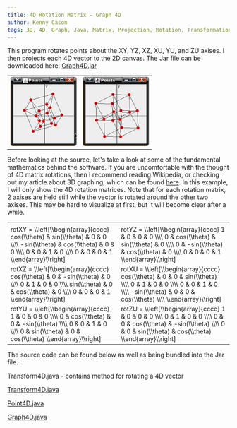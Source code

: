 ```yaml
---
title: 4D Rotation Matrix - Graph 4D
author: Kenny Cason
tags: 3D, 4D, Graph, Java, Matrix, Projection, Rotation, Transformation, vector
---
```


This program rotates points about the XY, YZ, XZ, XU, YU, and ZU axises. I then projects each 4D vector to the 2D canvas.
The Jar file can be downloaded here: <a href="/code/java/graph4D/Graph4D.jar">Graph4D.jar</a>
<table><tr><td>
<a href="/code/java/graph4D/graph4D.png" target="_blank" ><img src="/code/java/graph4D/graph4D.png" width="150" alt="4D rotation matrix java"/></a></td><td>
<a href="/code/java/graph4D/graph4D2.png" target="_blank" ><img src="/code/java/graph4D/graph4D2.png" width="150" alt="4D rotation matrix java"/></a></td></tr></table>
Before looking at the source, let's take a look at some of the fundamental mathematics behind the software.
If you are uncomfortable with the thought of 4D matrix rotations, then I recommend reading Wikipedia, or checking out my article about 3D graphing, which can be found <a href="http://ken-soft.com/2008/12/25/graph3d-java-project-3d-points-to-2d/">here</a>. In this example, I will only show the 4D rotation matrices. Note that for each rotation matrix, 2 axises are held still while the vector is rotated around the other two axises. This may be hard to visualize at first, but It will become clear after a while.


<table><tr><td>
<tr><td>
	<div class="latex">
	rotXY = \\left[\\begin{array}{cccc}
	cos(\\theta) & sin(\\theta) & 0 & 0       \\\\
	-sin(\\theta) & cos(\\theta) & 0 & 0       \\\\
	0 & 0 & 1 & 0      \\\\
	0 & 0 & 0 & 1
	\\end{array}\\right]
	</div>
</td>
<td>
	<div class="latex">
	rotYZ = \\left[\\begin{array}{cccc}
	1 & 0 & 0 & 0       \\\\
	0 & cos(\\theta) & sin(\\theta) & 0       \\\\
	0 & -sin(\\theta) & cos(\\theta) & 0      \\\\
	0 & 0 & 0 & 1
	\\end{array}\\right]
	</div>
</td></tr>
<tr><td>
	<div class="latex">
	rotXZ = \\left[\\begin{array}{cccc}
	cos(\\theta) & 0 & -sin(\\theta) & 0       \\\\
	0 & 1 & 0 & 0      \\\\
	sin(\\theta) & 0 & cos(\\theta) & 0      \\\\
	0 & 0 & 0 & 1
	\\end{array}\\right]
	</div>
</td>
<td>
	<div class="latex">
	rotXU = \\left[\\begin{array}{cccc}
	cos(\\theta) & 0 & 0 & sin(\\theta)       \\\\
	0 & 1 & 0 & 0      \\\\
	0 & 0 & 1 & 0      \\\\
	-sin(\\theta) & 0 & 0 & cos(\\theta)     \\\\    
	\\end{array}\\right]
	</div>
</td></tr>
<tr><td>
	<div class="latex">
	rotYU = \\left[\\begin{array}{cccc}
	1 &  0 & 0 & 0 \\\\
	0 & cos(\\theta) & 0 & -sin(\\theta) \\\\
	0 & 0 & 1 & 0 \\\\
	0 & sin(\\theta) & 0 & cos(\\theta)
	\\end{array}\\right]
	</div>
</td>
<td>
	<div class="latex">
	rotZU = \\left[\\begin{array}{cccc}
	1 & 0 & 0 & 0      \\\\
	0 & 1 & 0 & 0		\\\\
	0 & 0 & cos(\\theta) & -sin(\\theta)       \\\\
	0 & 0 & sin(\\theta) & cos(\\theta)       
	\\end{array}\\right]
	</div>
</td></tr>
</table>
The source code can be found below as well as being bundled into the Jar file.

Transform4D.java - contains method for rotating a 4D vector
<p><a href="http://ken-soft.com/code/java/graph4D/Transform4D.java" class="code">Transform4D.java</a></p>
<p><a href="http://ken-soft.com/code/java/graph4D/Point4D.java">Point4D.java</a></p>
<p><a href="http://ken-soft.com/code/java/graph4D/Graph4D.java">Graph4D.java</a></p>